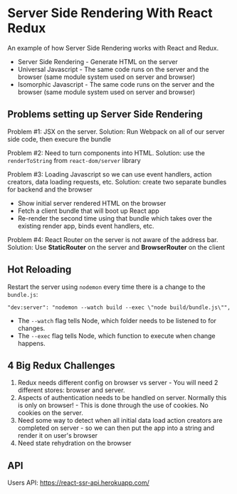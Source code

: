 # Server Side Rendering With React Redux

An example of how Server Side Rendering works with React and Redux.

- Server Side Rendering - Generate HTML on the server
- Universal Javascript - The same code runs on the server and the browser (same module system used on server and browser)
- Isomorphic Javascript - The same code runs on the server and the browser (same module system used on server and browser)


## Problems setting up Server Side Rendering

Problem #1: JSX on the server.
Solution: Run Webpack on all of our server side code, then execure the bundle

Problem #2: Need to turn components into HTML.
Solution: use the `renderToString` from `react-dom/server` library

Problem #3: Loading Javascript so we can use event handlers, action creators, data loading requests, etc.
Solution: create two separate bundles for backend and the browser
  - Show initial server rendered HTML on the browser
  - Fetch a client bundle that will boot up React app 
  - Re-render the second time using that bundle which takes over the existing render app, binds event handlers, etc.

Problem #4: React Router on the server is not aware of the address bar.
Solution: Use **StaticRouter** on the server and **BrowserRouter** on the client


## Hot Reloading

Restart the server using `nodemon` every time there is a change to the `bundle.js`:

```node
"dev:server": "nodemon --watch build --exec \"node build/bundle.js\"",
```

- The `--watch` flag tells Node, which folder needs to be listened to for changes.
- The `--exec` flag tells Node, which function to execute when change happens.


## 4 Big Redux Challenges
1. Redux needs different config on browser vs server - You will need 2 different stores: browser and server.
2. Aspects of authentication needs to be handled on server. Normally this is only on browser! - This is done through the use of cookies. No cookies on the server.
3. Need some way to detect when all initial data load action creators are completed on server - so we can then put the app into a string and render it on user's browser
4. Need state rehydration on the browser


## API
Users API: 
https://react-ssr-api.herokuapp.com/
